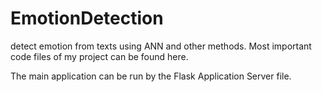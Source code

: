 # EmotionDetection
detect emotion from texts using ANN and other methods.
Most important code files of my project can be found here.  

The main application can be run by the Flask Application Server file.

